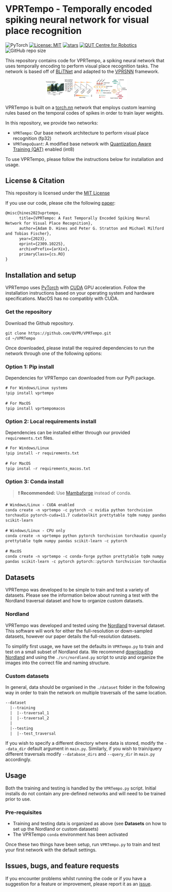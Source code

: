 # VPRTempo - Temporally encoded spiking neural network for visual place recognition
![PyTorch](https://img.shields.io/badge/PyTorch-%23EE4C2C.svg?style=for-the-badge&logo=PyTorch&logoColor=white)
[![License: MIT](https://img.shields.io/badge/License-MIT-yellow.svg?style=flat-square)](https://creativecommons.org/licenses/by-nc-sa/4.0/)
[![stars](https://img.shields.io/github/stars/QVPR/VPRTempo.svg?style=flat-square)](https://github.com/QVPR/VPRTempo/stargazers)
[![QUT Centre for Robotics](https://img.shields.io/badge/collection-QUT%20Robotics-%23043d71?style=flat-square)](https://qcr.ai)
![GitHub repo size](https://img.shields.io/github/repo-size/QVPR/VPRTempo.svg?style=flat-square)

This repository contains code for VPRTempo, a spiking neural network that uses temporally encoding to perform visual place recognition tasks. The network is based off of [BLiTNet](https://arxiv.org/pdf/2208.01204.pdf) and adapted to the [VPRSNN](https://github.com/QVPR/VPRSNN) framework. 

<p style="width: 50%; display: block; margin-left: auto; margin-right: auto">
  <img src="./assets/github_image.png" alt="VPRTempo method diagram"/>
</p>

VPRTempo is built on a [torch.nn](https://pytorch.org/tutorials/beginner/blitz/neural_networks_tutorial.html) network that employs custom learning rules based on the temporal codes of spikes in order to train layer weights. 

In this repository, we provide two networks: 
  - `VPRTempo`: Our base network architecture to perform visual place recognition (fp32)
  - `VPRTempoQuant`: A modified base network with [Quantization Aware Training (QAT)](https://pytorch.org/docs/stable/quantization.html) enabled (int8)

To use VPRTempo, please follow the instructions below for installation and usage.

## License & Citation
This repository is licensed under the [MIT License](./LICENSE) 

If you use our code, please cite the following [paper](https://arxiv.org/abs/2309.10225):
```
@misc{hines2023vprtempo,
      title={VPRTempo: A Fast Temporally Encoded Spiking Neural Network for Visual Place Recognition}, 
      author={Adam D. Hines and Peter G. Stratton and Michael Milford and Tobias Fischer},
      year={2023},
      eprint={2309.10225},
      archivePrefix={arXiv},
      primaryClass={cs.RO}
}
```
## Installation and setup
VPRTempo uses [PyTorch](https://pytorch.org/) with [CUDA](https://developer.nvidia.com/cuda-toolkit) GPU acceleration. Follow the installation instructions based on your operating system and hardware specifications. MacOS has no compatibly with CUDA.
### Get the repository
Download the Github repository.
```console
git clone https://github.com/QVPR/VPRTempo.git
cd ~/VPRTempo
```
Once downloaded, please install the required dependencies to run the network through one of the following options:

### Option 1: Pip install
Dependencies for VPRTempo can downloaded from our PyPi package.

```console
# For Windows/Linux systems
!pip install vprtempo

# For MacOS
!pip install vprtempomacos
```

### Option 2: Local requirements install
Dependencies can be installed either through our provided `requirements.txt` files.

```console
# For Windows/Linux
!pip install -r requirements.txt

# For MacOS
!pip instal -r requirements_macos.txt
```
### Option 3: Conda install
>**:heavy_exclamation_mark: Recommended:**
> Use [Mambaforge](https://mamba.readthedocs.io/en/latest/installation.html) instead of conda.

```console
# Windows/Linux - CUDA enabled
conda create -n vprtempo -c pytorch -c nvidia python torchvision torchaudio pytorch-cuda=11.7 cudatoolkit prettytable tqdm numpy pandas scikit-learn

# Windows/Linux - CPU only
conda create -n vprtempo python pytorch torchvision torchaudio cpuonly prettytable tqdm numpy pandas scikit-learn -c pytorch

# MacOS
conda create -n vprtempo -c conda-forge python prettytable tqdm numpy pandas scikit-learn -c pytorch pytorch::pytorch torchvision torchaudio
```

## Datasets
VPRTempo was developed to be simple to train and test a variety of datasets. Please see the information below about running a test with the Nordland traversal dataset and how to organize custom datasets.

### Nordland
VPRTempo was developed and tested using the [Nordland](https://webdiis.unizar.es/~jmfacil/pr-nordland/#download-dataset) traversal dataset. This software will work for either the full-resolution or down-sampled datasets, however our paper details the full-resolution datasets. 

To simplify first usage, we have set the defaults in `VPRTempo.py` to train and test on a small subset of Nordland data. We recommend [downloading Nordland](https://webdiis.unizar.es/~jmfacil/pr-nordland/#download-dataset) and using the `./src/nordland.py` script to unzip and organize the images into the correct file and naming structure.

### Custom datasets
In general, data should be organised in the `./dataset` folder in the following way in order to train the network on multiple traversals of the same location.

```
--dataset
  |--training
  |  |--traversal_1
  |  |--traversal_2
  |
  |--testing
  |  |--test_traversal
```
If you wish to specify a different directory where data is stored, modify the `--data_dir` default argument in `main.py`. Similarly, if you wish to train/query different traversals modify `--database_dirs` and `--query_dir` in `main.py` accordingly.

## Usage
Both the training and testing is handled by the `VPRTempo.py` script. Initial installs do not contain any pre-defined networks and will need to be trained prior to use.
### Pre-requisites
* Training and testing data is organized as above (see **Datasets** on how to set up the Nordland or custom datasets)
* The VPRTempo `conda` environment has been activated

Once these two things have been setup, run `VPRTempo.py` to train and test your first network with the default settings. 

## Issues, bugs, and feature requests
If you encounter problems whilst running the code or if you have a suggestion for a feature or improvement, please report it as an [issue](https://github.com/QVPR/VPRTempo/issues).
